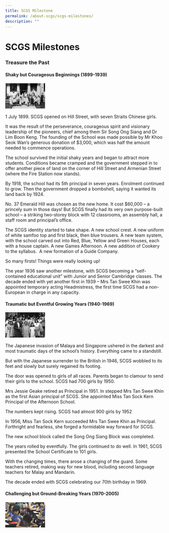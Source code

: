 ```yaml
---
title: SCGS Milestone
permalink: /about-scgs/scgs-milestones/
description: ""
---
```

# **SCGS Milestones**

### Treasure the Past

#### **Shaky but Courageous Beginnings (1899-1939)**


<img src="/images/1-2.jpg" 
     style="width:25%">
		 
1 July 1899. SCGS opened on Hill Street, with seven Straits Chinese girls.

It was the result of the perseverance, courageous spirit and visionary leadership of the pioneers, chief among them Sir Song Ong Siang and Dr Lim Boon Keng. The founding of the School was made possible by Mr Khoo Seok Wan’s generous donation of $3,000, which was half the amount needed to commence operations.

The school survived the initial shaky years and began to attract more students. Conditions became cramped and the government stepped in to offer another piece of land on the corner of Hill Street and Armenian Street (where the Fire Station now stands).

By 1918, the school had its 5th principal in seven years. Enrolment continued to grow. Then the government dropped a bombshell, saying it wanted its land back by 1924.

No. 37 Emerald Hill was chosen as the new home. It cost $60,000 – a princely sum in those days! But SCGS finally had its very own purpose-built school – a striking two-storey block with 12 classrooms, an assembly hall, a staff room and principal’s office.

The SCGS identity started to take shape. A new school crest. A new uniform of white samfoo top and first black, then blue trousers. A new team system, with the school carved out into Red, Blue, Yellow and Green Houses, each with a house captain. A new Games Afternoon. A new addition of Cookery to the syllabus.  A new formation of a Guide Company.

So many firsts! Things were really looking up!

The year 1936 saw another milestone, with SCGS becoming a “self-contained educational unit” with Junior and Senior Cambridge classes. The decade ended with yet another first in 1939 – Mrs Tan Swee Khin was appointed temporary acting Headmistress, the first time SCGS had a non-European in charge in any capacity.


#### **Traumatic but Eventful Growing Years (1940-1969)**


<img src="/images/2-1.jpg" 
     style="width:25%">

The Japanese invasion of Malaya and Singapore ushered in the darkest and most traumatic days of the school’s history. Everything came to a standstill.

But with the Japanese surrender to the British in 1946, SCGS wobbled to its feet and slowly but surely regained its footing.

The door was opened to girls of all races. Parents began to clamour to send their girls to the school. SCGS had 700 girls by 1950.

Mrs Jessie Geake retired as Principal in 1951. In stepped Mrs Tan Swee Khin as the first Asian principal of SCGS. She appointed Miss Tan Sock Kern Principal of the Afternoon School.

The numbers kept rising. SCGS had almost 900 girls by 1952

In 1956, Miss Tan Sock Kern succeeded Mrs Tan Swee Khin as Principal. Forthright and fearless, she forged a formidable way forward for SCGS.

The new school block called the Song Ong Siang Block was completed.

The years rolled by eventfully. The girls continued to do well. In 1961, SCGS presented the School Certificate to 101 girls.

With the changing times, there arose a changing of the guard. Some teachers retired, making way for new blood, including second language teachers for Malay and Mandarin.

The decade ended with SCGS celebrating our 70th birthday in 1969.

#### **Challenging but Ground-Breaking Years (1970-2005)**


<img src="/images/3-1.jpg" 
     style="width:25%">